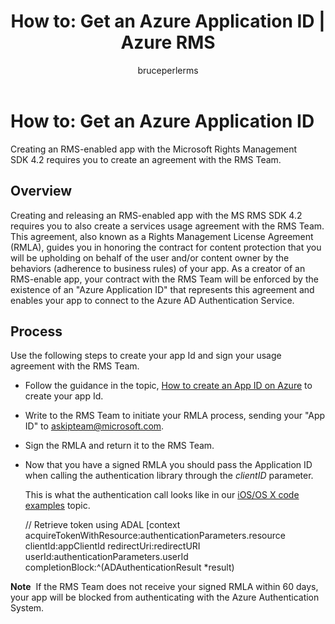 ﻿---
# required metadata

title: How to&#58; Get an Azure Application ID | Azure RMS
description: Creating an RMS-enabled app with the Microsoft Rights Management SDK 4.2 requires you to create an agreement with the RMS Team.
keywords:
author: bruceperlerms
manager: mbaldwin
ms.date: 04/28/2016
ms.topic: article
ms.prod: azure
ms.service: rights-management
ms.technology: techgroup-identity
ms.assetid: 986f6932-159b-4791-bd1a-7640a83ee792
# optional metadata

#ROBOTS:
audience: developer
#ms.devlang:
ms.reviewer: shubhamp
ms.suite: ems
#ms.tgt_pltfrm:
#ms.custom:

---

# How to: Get an Azure Application ID

Creating an RMS-enabled app with the Microsoft Rights Management SDK 4.2 requires you to create an agreement with the RMS Team.

## Overview

Creating and releasing an RMS-enabled app with the MS RMS SDK 4.2 requires you to also create a services usage agreement with the RMS Team. This agreement, also known as a Rights Management License Agreement (RMLA), guides you in honoring the contract for content protection that you will be upholding on behalf of the user and/or content owner by the behaviors (adherence to business rules) of your app. As a creator of an RMS-enable app, your contract with the RMS Team will be enforced by the existence of an "Azure Application ID" that represents this agreement and enables your app to connect to the Azure AD Authentication Service.

## Process

Use the following steps to create your app Id and sign your usage agreement with the RMS Team.

-   Follow the guidance in the topic, [How to create an App ID on Azure](https://msdn.microsoft.com/en-us/library/azure/dn132599.aspx) to create your app Id.
-   Write to the RMS Team to initiate your RMLA process, sending your "App ID" to <askipteam@microsoft.com>.
-   Sign the RMLA and return it to the RMS Team.
-   Now that you have a signed RMLA you should pass the Application ID when calling the authentication library through the *clientID* parameter.

    This is what the authentication call looks like in our [iOS/OS X code examples](ios-os-x-code-examples.md) topic.


    // Retrieve token using ADAL
        [context acquireTokenWithResource:authenticationParameters.resource
                                 clientId:appClientId
                              redirectUri:redirectURI
                                   userId:authenticationParameters.userId
                          completionBlock:^(ADAuthenticationResult *result)



**Note**  If the RMS Team does not receive your signed RMLA within 60 days, your app will be blocked from authenticating with the Azure Authentication System.

 

 

 
